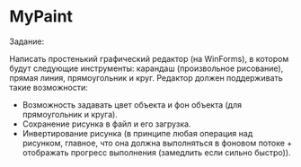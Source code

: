 # MyPaint

Задание:

Написать простенький графический редактор (на WinForms), в котором будут следующие инструменты: 
карандаш (произвольное рисование), прямая линия, прямоугольник и круг. 
Редактор должен поддерживать такие возможности:
- Возможность задавать цвет объекта и фон объекта (для прямоугольник и круга).
- Сохранение рисунка в файл и его загрузка.
- Инвертирование рисунка (в принципе любая операция над рисунком, главное, 
что она должна выполняться в фоновом потоке + отображать прогресс выполнения (замедлить если сильно быстро)). 
